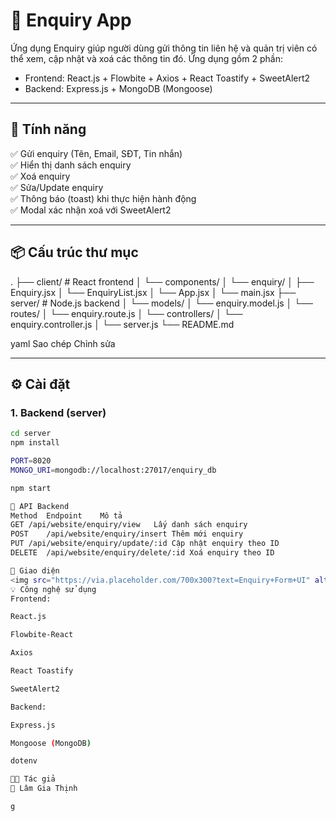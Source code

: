 # 📝 Enquiry App

Ứng dụng Enquiry giúp người dùng gửi thông tin liên hệ và quản trị viên có thể xem, cập nhật và xoá các thông tin đó. Ứng dụng gồm 2 phần:
- Frontend: React.js + Flowbite + Axios + React Toastify + SweetAlert2
- Backend: Express.js + MongoDB (Mongoose)

---

## 🚀 Tính năng

✅ Gửi enquiry (Tên, Email, SĐT, Tin nhắn)  
✅ Hiển thị danh sách enquiry  
✅ Xoá enquiry  
✅ Sửa/Update enquiry  
✅ Thông báo (toast) khi thực hiện hành động  
✅ Modal xác nhận xoá với SweetAlert2

---

## 📦 Cấu trúc thư mục

.
├── client/ # React frontend
│ └── components/
│ └── enquiry/
│ ├── Enquiry.jsx
│ └── EnquiryList.jsx
│ └── App.jsx
│ └── main.jsx
├── server/ # Node.js backend
│ └── models/
│ └── enquiry.model.js
│ └── routes/
│ └── enquiry.route.js
│ └── controllers/
│ └── enquiry.controller.js
│ └── server.js
└── README.md

yaml
Sao chép
Chỉnh sửa


---

## ⚙️ Cài đặt

### 1. Backend (server)

```bash
cd server
npm install

PORT=8020
MONGO_URI=mongodb://localhost:27017/enquiry_db

npm start

🧪 API Backend
Method	Endpoint	Mô tả
GET	/api/website/enquiry/view	Lấy danh sách enquiry
POST	/api/website/enquiry/insert	Thêm mới enquiry
PUT	/api/website/enquiry/update/:id	Cập nhật enquiry theo ID
DELETE	/api/website/enquiry/delete/:id	Xoá enquiry theo ID

📸 Giao diện
<img src="https://via.placeholder.com/700x300?text=Enquiry+Form+UI" alt="UI" />
💡 Công nghệ sử dụng
Frontend:

React.js

Flowbite-React

Axios

React Toastify

SweetAlert2

Backend:

Express.js

Mongoose (MongoDB)

dotenv

👨‍💻 Tác giả
👤 Lâm Gia Thịnh

g